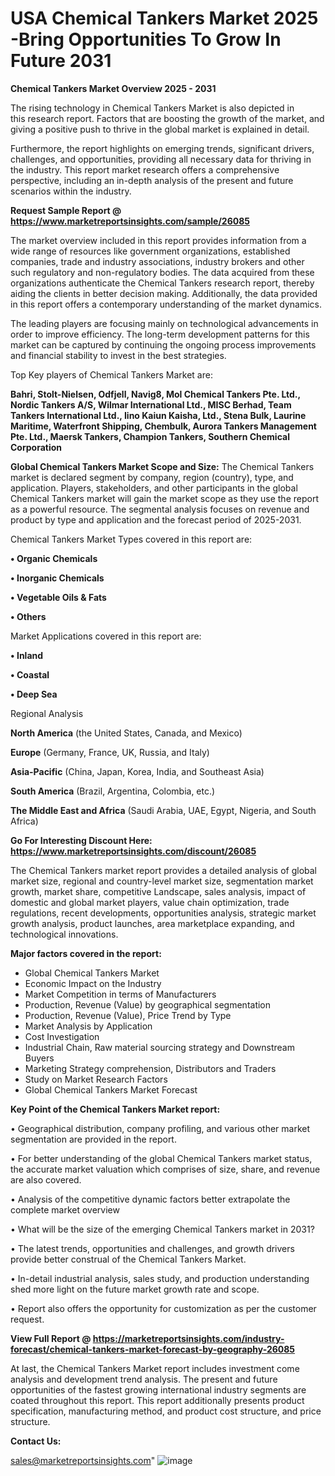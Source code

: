 # USA Chemical Tankers Market 2025 -Bring Opportunities To Grow In Future 2031

<Strong> Chemical Tankers Market Overview 2025 - 2031</strong>

The rising technology in Chemical Tankers Market is also depicted in this research report. Factors that are boosting the growth of the market, and giving a positive push to thrive in the global market is explained in detail.

Furthermore, the report highlights on emerging trends, significant drivers, challenges, and opportunities, providing all necessary data for thriving in the industry. This report market research offers a comprehensive perspective, including an in-depth analysis of the present and future scenarios within the industry.

<strong>Request Sample Report @ <a href=https://www.marketreportsinsights.com/sample/26085>https://www.marketreportsinsights.com/sample/26085</a></strong>

The market overview included in this report provides information from a wide range of resources like government organizations, established companies, trade and industry associations, industry brokers and other such regulatory and non-regulatory bodies. The data acquired from these organizations authenticate the Chemical Tankers research report, thereby aiding the clients in better decision making. Additionally, the data provided in this report offers a contemporary understanding of the market dynamics.

The leading players are focusing mainly on technological advancements in order to improve efficiency. The long-term development patterns for this market can be captured by continuing the ongoing process improvements and financial stability to invest in the best strategies.

Top Key players of Chemical Tankers Market are:

<strong>Bahri, Stolt-Nielsen, Odfjell, Navig8, Mol Chemical Tankers Pte. Ltd., Nordic Tankers A/S, Wilmar International Ltd., MISC Berhad, Team Tankers International Ltd., Iino Kaiun Kaisha, Ltd., Stena Bulk, Laurine Maritime, Waterfront Shipping, Chembulk, Aurora Tankers Management Pte. Ltd., Maersk Tankers, Champion Tankers, Southern Chemical Corporation</strong>

<strong><b>Global Chemical Tankers Market Scope and Size:</b></strong>
The Chemical Tankers market is declared segment by company, region (country), type, and application. Players, stakeholders, and other participants in the global Chemical Tankers market will gain the market scope as they use the report as a powerful resource. The segmental analysis focuses on revenue and product by type and application and the forecast period of 2025-2031.

Chemical Tankers Market Types covered in this report are:

<strong>• Organic Chemicals

• Inorganic Chemicals

• Vegetable Oils & Fats

• Others</strong>

Market Applications covered in this report are:

<strong>• Inland

• Coastal

• Deep Sea</strong> 

Regional Analysis

<strong>North America</strong> (the United States, Canada, and Mexico)

<strong>Europe</strong> (Germany, France, UK, Russia, and Italy)

<strong>Asia-Pacific</strong> (China, Japan, Korea, India, and Southeast Asia)

<strong>South America</strong> (Brazil, Argentina, Colombia, etc.)

<strong>The Middle East and Africa</strong> (Saudi Arabia, UAE, Egypt, Nigeria, and South Africa)

<strong>Go For Interesting Discount Here: <a href=https://www.marketreportsinsights.com/discount/26085>https://www.marketreportsinsights.com/discount/26085</a></strong>

The Chemical Tankers market report provides a detailed analysis of global market size, regional and country-level market size, segmentation market growth, market share, competitive Landscape, sales analysis, impact of domestic and global market players, value chain optimization, trade regulations, recent developments, opportunities analysis, strategic market growth analysis, product launches, area marketplace expanding, and technological innovations.

<strong><b>Major factors covered in the report:</b></strong>
<ul>
  <li>Global Chemical Tankers Market </li>
  <li>Economic Impact on the Industry</li>
  <li>Market Competition in terms of Manufacturers</li>
  <li>Production, Revenue (Value) by geographical segmentation</li>
  <li>Production, Revenue (Value), Price Trend by Type</li>
  <li>Market Analysis by Application</li>
  <li>Cost Investigation</li>
  <li>Industrial Chain, Raw material sourcing strategy and Downstream Buyers</li>
  <li>Marketing Strategy comprehension, Distributors and Traders</li>
  <li>Study on Market Research Factors</li>
  <li>Global Chemical Tankers Market Forecast</li>
</ul>

<strong><b>Key Point of the Chemical Tankers Market report:</b></strong>

• Geographical distribution, company profiling, and various other market segmentation are provided in the report.

• For better understanding of the global Chemical Tankers market status, the accurate market valuation which comprises of size, share, and revenue are also covered.

• Analysis of the competitive dynamic factors better extrapolate the complete market overview

• What will be the size of the emerging Chemical Tankers market in 2031?

• The latest trends, opportunities and challenges, and growth drivers provide better construal of the Chemical Tankers Market.

• In-detail industrial analysis, sales study, and production understanding shed more light on the future market growth rate and scope.

• Report also offers the opportunity for customization as per the customer request.

<strong><b>View Full Report @ <a href=https://marketreportsinsights.com/industry-forecast/chemical-tankers-market-forecast-by-geography-26085>https://marketreportsinsights.com/industry-forecast/chemical-tankers-market-forecast-by-geography-26085</a></b></strong>


At last, the Chemical Tankers Market report includes investment come analysis and development trend analysis. The present and future opportunities of the fastest growing international industry segments are coated throughout this report. This report additionally presents product specification, manufacturing method, and product cost structure, and price structure.

<strong>Contact Us:</strong>

sales@marketreportsinsights.com"
![image](https://github.com/user-attachments/assets/ead470d3-0d47-4e32-93cc-ca799cb479f5)
